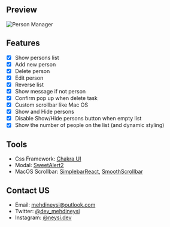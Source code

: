 ## Preview

![Person Manager](https://i.ibb.co/6mDHznG/screencapture-persons-manager-herokuapp-2020-12-20-11-55-27.png)

## Features

- [x] Show persons list
- [x] Add new person
- [x] Delete person
- [x] Edit person
- [x] Reverse list
- [x] Show message if not person
- [x] Confirm pop up when delete task
- [x] Custom scrollbar like Mac OS
- [x] Show and Hide persons
- [x] Disable Show/Hide persons button when empty list
- [x] Show the number of people on the list (and dynamic styling)

## Tools

- Css Framework: [Chakra UI](https://chakra-ui.com)
- Modal: [SweetAlert2](https://sweetalert2.github.io)
- MacOS Scrollbar: [SimplebarReact](https://github.com/Grsmto/simplebar/tree/master/packages/simplebar-react), [SmoothScrollbar](https://idiotwu.github.io/smooth-scrollbar)

## Contact US

- Email: [mehdineysi@outlook.com](mailto:mehdineysi@outlook.com)
- Twitter: [@dev_mehdineysi](https://twitter.com/dev_mehdineysi)
- Instagram: [@neysi.dev](https://instagram.com/neysi.dev)
